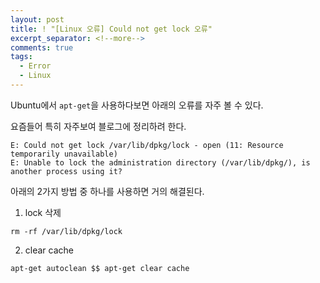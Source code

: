 ```yaml
---
layout: post
title: ! "[Linux 오류] Could not get lock 오류"
excerpt_separator: <!--more-->
comments: true
tags:
  - Error
  - Linux
---
```


Ubuntu에서 `apt-get`을 사용하다보면 아래의 오류를 자주 볼 수 있다.

요즘들어 특히 자주보여 블로그에 정리하려 한다.

<!--more-->

```
E: Could not get lock /var/lib/dpkg/lock - open (11: Resource temporarily unavailable)
E: Unable to lock the administration directory (/var/lib/dpkg/), is another process using it?
```

아래의 2가지 방법 중 하나를 사용하면 거의 해결된다.

1. lock 삭제

```
rm -rf /var/lib/dpkg/lock
```

2. clear cache

```
apt-get autoclean $$ apt-get clear cache
```
